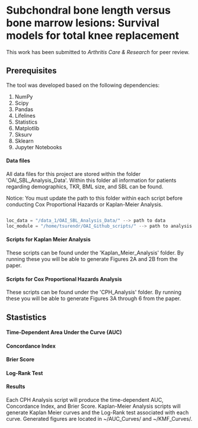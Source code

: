 # Subchondral bone length versus bone marrow lesions: Survival models for total knee replacement

This work has been submitted to  _Arthritis Care & Research_ for peer review.

## Prerequisites

The tool was developed based on the following dependencies:

1. NumPy
5. Scipy
6. Pandas
7. Lifelines
8. Statistics
9. Matplotlib
10. Sksurv
11. Sklearn
12. Jupyter Notebooks


#### Data files

All data files for this project are stored within the folder 'OAI_SBL_Analysis_Data'. Within this folder all information for patients regarding demographics, TKR, BML size, and SBL can be found. 

Notice: You must update the path to this folder within each script before conducting Cox Proportional Hazards or Kaplan-Meier Analysis. 

```python

loc_data = "/data_1/OAI_SBL_Analysis_Data/" --> path to data
loc_module = "/home/tsurendr/OAI_Github_scripts/" --> path to analysis scripts
```

#### Scripts for Kaplan Meier Analysis

These scripts can be found under the 'Kaplan_Meier_Analysis' folder. By running these you will be able to generate Figures 2A and 2B from the paper. 

#### Scripts for Cox Proportional Hazards Analysis

These scripts can be found under the 'CPH_Analysis' folder. By running these you will be able to generate Figures 3A through 6 from the paper. 


## Stastistics
#### Time-Dependent Area Under the Curve (AUC)
#### Concordance Index
#### Brier Score
#### Log-Rank Test

#### Results
Each CPH Analysis script will produce the time-dependent AUC, Concordance Index, and Brier Score. Kaplan-Meier Analysis scripts will generate Kaplan Meier curves and the Log-Rank test associated with each curve. Generated figures are located in ~/AUC_Curves/ and ~/KMF_Curves/.

